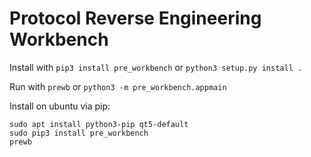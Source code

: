 # Protocol Reverse Engineering Workbench

Install with `pip3 install pre_workbench` or `python3 setup.py install .`

Run with `prewb` or `python3 -m pre_workbench.appmain`



Install on ubuntu via pip:

```
sudo apt install python3-pip qt5-default
sudo pip3 install pre_workbench
prewb
```